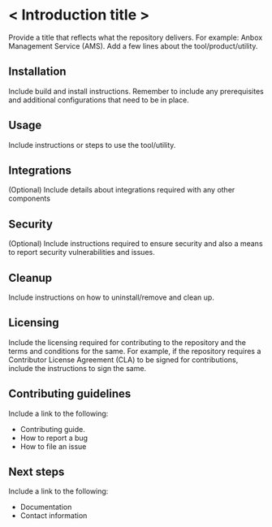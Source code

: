 # < Introduction title >
Provide a title that reflects what the repository delivers. For example: Anbox Management Service (AMS).
Add a few lines about the tool/product/utility.

## Installation
Include build and install instructions. Remember to include any prerequisites and additional configurations that need to be in place.

## Usage
Include instructions or steps to use the tool/utility.

## Integrations
(Optional)
Include details about integrations required with any other components

## Security
(Optional)
Include instructions required to ensure security and also a means to report security vulnerabilities and issues.

## Cleanup
Include instructions on how to uninstall/remove and clean up.

## Licensing
Include the licensing required for contributing to the repository and the terms and conditions for the same.
For example, if the repository requires a Contributor License Agreement (CLA) to be signed for contributions, include the instructions to sign the same.

## Contributing guidelines
Include a link to the following:
* Contributing guide.
* How to report a bug
* How to file an issue

## Next steps
Include a link to the following:
* Documentation
* Contact information
